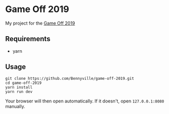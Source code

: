 # Game Off 2019

My project for the [Game Off 2019](https://itch.io/jam/game-off-2019)

## Requirements

- yarn

## Usage

```
git clone https://github.com/Bennyville/game-off-2019.git
cd game-off-2019
yarn install
yarn run dev
```

Your browser will then open automatically. If it doesn't, open `127.0.0.1:8080` manually.